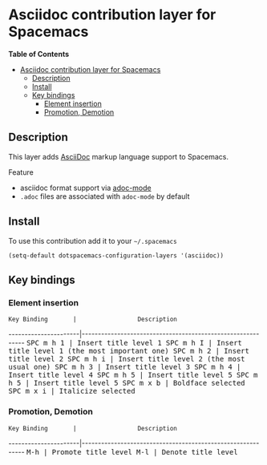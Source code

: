 # Asciidoc contribution layer for Spacemacs

<!-- markdown-toc start - Don't edit this section. Run M-x markdown-toc/generate-toc again -->
**Table of Contents**

- [Asciidoc contribution layer for Spacemacs](#asciidoc-contribution-layer-for-spacemacs)
    - [Description](#description)
    - [Install](#install)
    - [Key bindings](#key-bindings)
        - [Element insertion](#element-insertion)
        - [Promotion, Demotion](#promotion-demotion)

<!-- markdown-toc end -->

## Description

This layer adds [AsciiDoc][] markup language support to Spacemacs.

Feature
- asciidoc format support via [adoc-mode][]
- `.adoc` files are associated with `adoc-mode` by default

## Install

To use this contribution add it to your `~/.spacemacs`

```elisp
(setq-default dotspacemacs-configuration-layers '(asciidoc))
```

## Key bindings

### Element insertion

    Key Binding       |                 Description
----------------------|------------------------------------------------------------
<kbd>SPC m h 1<kbd>   | Insert title level 1
<kbd>SPC m h I<kbd>   | Insert title level 1 (the most important one)
<kbd>SPC m h 2<kbd>   | Insert title level 2
<kbd>SPC m h i<kbd>   | Insert title level 2 (the most usual one)
<kbd>SPC m h 3<kbd>   | Insert title level 3
<kbd>SPC m h 4<kbd>   | Insert title level 4
<kbd>SPC m h 5<kbd>   | Insert title level 5
<kbd>SPC m h 5<kbd>   | Insert title level 5
<kbd>SPC m x b<kbd>   | Boldface selected
<kbd>SPC m x i<kbd>   | Italicize selected


### Promotion, Demotion
    Key Binding       |                 Description
----------------------|------------------------------------------------------------
<kbd>M-h<kbd>   | Promote title level
<kbd>M-l<kbd>   | Denote title level

[AsciiDoc]: https://asciidoctor.org
[adoc-mode]: https://github.com/sensorflo/adoc-mode
